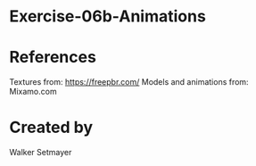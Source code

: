 # Exercise-06b-Animations

# References

Textures from: https://freepbr.com/
Models and animations from: Mixamo.com

# Created by 
Walker Setmayer
